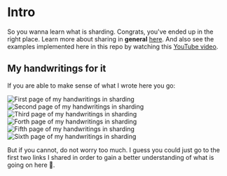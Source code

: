# Intro

So you wanna learn what is sharding. Congrats, you've ended up in the right place. Learn more about sharing in **general** [here](https://aws.amazon.com/what-is/database-sharding/). And also see the examples implemented here in this repo by watching this [YouTube video](https://youtu.be/8sk75-6W0ik?si=qICl1DboCdU4V3mB).

## My handwritings for it

If you are able to make sense of what I wrote here you go:

![First page of my handwritings in sharding](./assets/01.jpeg)
![Second page of my handwritings in sharding](./assets/02.jpg)
![Third page of my handwritings in sharding](./assets/03.jpg)
![Forth page of my handwritings in sharding](./assets/04.jpg)
![Fifth page of my handwritings in sharding](./assets/05.jpg)
![Sixth page of my handwritings in sharding](./assets/06.jpg)

But if you cannot, do not worry too much. I guess you could just go to the first two links I shared in order to gain a better understanding of what is going on here :slightly_smiling_face:.
